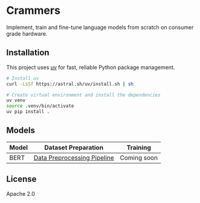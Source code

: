 # Crammers

Implement, train and fine-tune language models from scratch on consumer grade hardware.

## Installation

This project uses [uv](https://github.com/astral-sh/uv) for fast, reliable Python package management.

```bash
# Install uv
curl -LsSf https://astral.sh/uv/install.sh | sh

# Create virtual environment and install the dependencies
uv venv
source .venv/bin/activate
uv pip install .
```

## Models

| Model | Dataset Preparation | Training |
|-------|-------------------|-----------|
| BERT  | [Data Preprocessing Pipeline](scripts/data/bert_pretraining_data/README.md) | Coming soon |

## License

Apache 2.0
